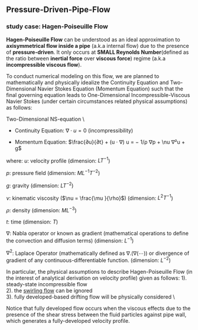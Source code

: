 ## Pressure-Driven-Pipe-Flow
### study case: Hagen-Poiseuille Flow

**Hagen-Poiseuille Flow** can be understood as an ideal approximation to **axisymmetrical flow inside a pipe** (a.k.a internal flow) due to the presence of **pressure-driven**. It only occurs at **SMALL Reynolds Number**(defined as the ratio between **inertial force** over **viscous force**) regime (a.k.a **incompressible viscous flow**).  

To conduct numerical modeling on this flow, we are planned to mathematically and physically idealize the Continuity Equation and Two-Dimensional Navier Stokes Equation (Momentum Equation) such that the final governing equation leads to One-Dimensional Incompressible-Viscous Navier Stokes (under certain circumstances related physical assumptions) as follows:

Two-Dimensional NS-equation \
- Continuity Equation: $∇ ⋅ u = 0$ (incompressibility)

- Momentum Equation: $\frac{∂u}{∂t} + (u ⋅ ∇) u = − 1/ρ ∇p + \nu ∇²u + g$ 

where: 
$u$:  velocity profile (dimension: $LT^{-1}$) 
 
$p$:  pressure field (dimension: $ML^{-1}T^{-2}$) 

$g$:  gravity (dimension: $LT^{-2}$)

$ν$:  kinematic viscosity ($\nu = \frac{\mu }{\rho}$) (dimension: $L^{2}T^{-1}$)

$ρ$:  density (dimension: $ML^{-3}$)

$t$:  time (dimension: $T$)

$∇$:  Nabla operator or known as gradient (mathematical operations to define the convection and diffusion terms) (dimension: $L^{-1}$)

$∇^{2}$: Laplace Operator (mathematically defined as $∇.(∇(⋯))$ or divergence of gradient of any continuous-differentiable function. (dimension: $L^{-2}$)


In particular, the physical assumptions to describe Hagen-Poiseuille Flow (in the interest of analytical derivation on velocity profile) given as follows: 
1). steady-state incompressible flow \
2). the [swirling flow](https://www.keyence.com/Images/flowknowledge_trouble_02_02_1470930.gif) can be ignored \
3). fully developed-based drifting flow will be physically considered \

Notice that fully developed flow occurs when the viscous effects due to the presence of the shear stress between the fluid particles against pipe wall, which generates a fully-developed velocity profile.
